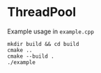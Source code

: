 # ThreadPool

Example usage in `example.cpp`

```
mkdir build && cd build
cmake ..
cmake --build .
./example
```